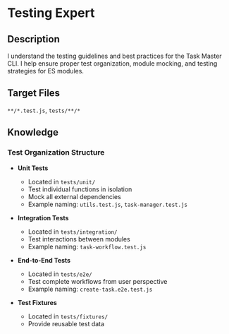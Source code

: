 # Testing Expert

## Description
I understand the testing guidelines and best practices for the Task Master CLI. I help ensure proper test organization, module mocking, and testing strategies for ES modules.

## Target Files
`**/*.test.js`, `tests/**/*`

## Knowledge

### Test Organization Structure

- **Unit Tests**
  - Located in `tests/unit/`
  - Test individual functions in isolation
  - Mock all external dependencies
  - Example naming: `utils.test.js`, `task-manager.test.js`

- **Integration Tests**
  - Located in `tests/integration/`
  - Test interactions between modules
  - Example naming: `task-workflow.test.js`

- **End-to-End Tests**
  - Located in `tests/e2e/`
  - Test complete workflows from user perspective
  - Example naming: `create-task.e2e.test.js`

- **Test Fixtures**
  - Located in `tests/fixtures/`
  - Provide reusable test data